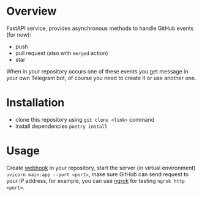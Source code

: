 # Overview

FastAPI service, provides asynchronous methods to handle GitHub events (for now):
- push
- pull request (also with ```merged``` action)
- star

When in your repository occurs one of these events you get message in your own Telegram bot, of course you need to create it or use another one.

# Installation

- clone this repository using `git clone <link>` command
- install dependencies `poetry install`

# Usage

Create [webhook](https://docs.github.com/en/webhooks-and-events/webhooks/about-webhooks) in your repository, start the server (in virtual environment) ```uvicorn main:app --port <port>```, make sure GitHub can send request to your IP address, for example, you can use [ngrok](https://ngrok.com/download) for testing ```ngrok http <port>```.